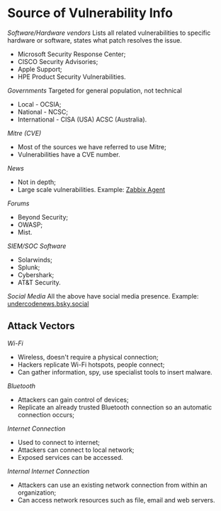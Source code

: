 # Source of Vulnerability Info
*Software/Hardware vendors*
Lists all related vulnerabilities to specific hardware or software, states what patch resolves the issue.
- Microsoft Security Response Center;
- CISCO Security Advisories;
- Apple Support;
- HPE Product Security Vulnerabilities.

*Governments*
Targeted for general population, not technical
- Local - OCSIA;
- National - NCSC;
- International - CISA (USA) ACSC (Australia).

*Mitre (CVE)*
- Most of the sources we have referred to use Mitre;
- Vulnerabilities have a CVE number.

*News*
- Not in depth;
- Large scale vulnerabilities.
Example: [Zabbix Agent](https://cybersecuritynews.com/zabbix-agent-and-agent-2-for-windows-vulnerability/)

*Forums*
- Beyond Security;
- OWASP;
- Mist.

*SIEM/SOC Software*
- Solarwinds;
- Splunk;
- Cybershark;
- AT&T Security.

*Social Media*
All the above have social media presence.
Example: [undercodenews.bsky.social](https://bsky.app/profile/undercodenews.bsky.social/post/3ljin3lbgnr2e)

## Attack Vectors
*Wi-Fi*
- Wireless, doesn't require a physical connection;
- Hackers replicate Wi-Fi hotspots, people connect;
- Can gather information, spy, use specialist tools to insert malware.

*Bluetooth*
- Attackers can gain control of devices;
- Replicate an already trusted Bluetooth connection so an automatic connection occurs;

*Internet Connection*
- Used to connect to internet;
- Attackers can connect to local network;
- Exposed services can be accessed.

*Internal Internet Connection*
- Attackers can use an existing network connection from within an organization;
- Can access network resources such as file, email and web servers.